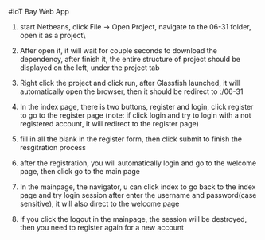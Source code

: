 #IoT Bay Web App
1. start Netbeans, click File -> Open Project, navigate to the 06-31 folder, open it as a project\

2. After open it, it will wait for couple seconds to download the dependency, after finish it, the 
entire structure of project should be displayed on the left, under the project tab

3. Right click the project and click run, after Glassfish launched, it will automatically open 
the browser, then it should be redirect to <localIPorDomainName>:<port>/06-31

4. In the index page, there is two buttons, register and login, click register to go to the register
page (note: if click login and try to login with a not registered account, it will redirect to the 
register page)

5. fill in all the blank in the register form, then click submit to finish the resgitration process

6. after the registration, you will automatically login and go to the welcome page, then click go to
the main page

7. In the mainpage, the navigator, u can click index to go back to the index page and try login session
after enter the username and password(case sensitive), it will also direct to the welcome page

8. If you click the logout in the mainpage, the session will be destroyed, then you need to register 
again for a new account
